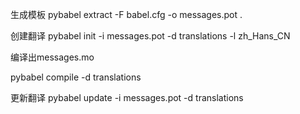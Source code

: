 生成模板
pybabel extract -F babel.cfg -o messages.pot .


创建翻译
pybabel init -i messages.pot -d translations -l zh_Hans_CN

编译出messages.mo

pybabel compile -d translations

更新翻译
pybabel update -i messages.pot -d translations
